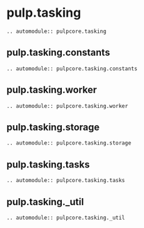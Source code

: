 # pulp.tasking

```{eval-rst}
.. automodule:: pulpcore.tasking
```

## pulp.tasking.constants

```{eval-rst}
.. automodule:: pulpcore.tasking.constants
```

## pulp.tasking.worker

```{eval-rst}
.. automodule:: pulpcore.tasking.worker
```

## pulp.tasking.storage

```{eval-rst}
.. automodule:: pulpcore.tasking.storage
```

## pulp.tasking.tasks

```{eval-rst}
.. automodule:: pulpcore.tasking.tasks
```

## pulp.tasking.\_util

```{eval-rst}
.. automodule:: pulpcore.tasking._util
```
